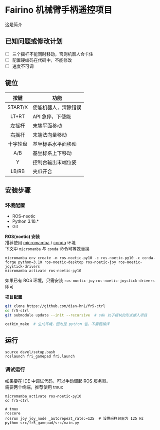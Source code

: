 # Fairino 机械臂手柄遥控项目
这是简介

## 已知问题或修改计划
- [ ] 三个摇杆不能同时移动，否则机器人会卡住  
- [ ] 配置硬编码在代码中，不能修改  
- [ ] 速度不可调

## 键位
| 按键   | 功能 |
| :---: | --- |
| START/X | 使能机器人，清除错误 |
| LT+RT | API 急停，下使能 |
| 左摇杆 | 末端平面移动 |
| 右摇杆 | 末端法向量移动 |
| 十字轮盘 | 基坐标系水平面移动 |
| A/B | 基坐标系上下移动 |
| Y | 控制台输出末端位姿 |
| LB/RB | 夹爪开合 |


## 安装步骤
### 环境配置
- ROS-neotic
- Python 3.10.*
- Git

**ROS(noetic) 安装**  
推荐使用 [micromamba](https://mamba.readthedocs.io/en/latest/installation/mamba-installation.html) / [conda](https://www.anaconda.com/download/) 环境  
下文中 `micromamba` 与 `conda` 命令可等效替换

    micromamba env create -n ros-noetic-py10 -c ros-noetic-py10 -c conda-forge python=3.10 ros-noetic-desktop ros-noetic-joy ros-noetic-joystick-drivers
    micromamba activate ros-noetic-py10

如果已有 ROS 环境，只需安装 `ros-noetic-joy` `ros-noetic-joystick-drivers` 即可


**项目配置**  
```bash
git clone https://github.com/dian-hn1/fr5-ctrl
cd fr5-ctrl
git submodule update --init --recursive  # sdk 以子模块的形式嵌入项目

catkin_make  # 生成环境，因为是 python 包，不需要编译
```

## 运行  

    source devel/setup.bash
    roslaunch fr5_gamepad fr5.launch

### 调试运行  
如果要在 IDE 中调试代码，可以手动调起 ROS 服务器。  
需要两个终端，推荐使用 tmux

    micromamba activate ros-noetic-py10
    cd fr5-ctrl
    
    # tmux
    roscore
    rosrun joy joy_node _autorepeat_rate:=125  # 设置采样频率为 125 Hz
    python src/fr5_gamepad/src/main.py
